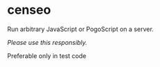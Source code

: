 # censeo

Run arbitrary JavaScript or PogoScript on a server.

*Please use this responsibly.*

Preferable only in test code
